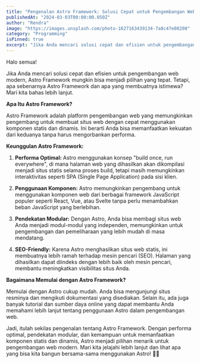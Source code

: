 ```yaml
---
title: "Pengenalan Astro Framework: Solusi Cepat untuk Pengembangan Web Modern"
publishedAt: "2024-03-03T00:00:00.050Z"
author: "Rendra"
image: "https://images.unsplash.com/photo-1627163439134-7a8c47e08208"
category: "Programming"
isPinned: true
excerpt: "Jika Anda mencari solusi cepat dan efisien untuk pengembangan web modern, Astro Framework mungkin bisa menjadi pilihan yang tepat. Tetapi, apa sebenarnya Astro Framework dan apa yang membuatnya istimewa? Mari kita bahas lebih lanjut."
---
```


Halo semua!

Jika Anda mencari solusi cepat dan efisien untuk pengembangan web modern, Astro Framework mungkin bisa menjadi pilihan yang tepat. Tetapi, apa sebenarnya Astro Framework dan apa yang membuatnya istimewa? Mari kita bahas lebih lanjut.

**Apa Itu Astro Framework?**

Astro Framework adalah platform pengembangan web yang memungkinkan pengembang untuk membuat situs web dengan cepat menggunakan komponen statis dan dinamis. Ini berarti Anda bisa memanfaatkan kekuatan dari keduanya tanpa harus mengorbankan performa.

**Keunggulan Astro Framework:**

1. **Performa Optimal:** Astro menggunakan konsep "build once, run everywhere", di mana halaman web yang dihasilkan akan dikompilasi menjadi situs statis selama proses build, tetapi masih memungkinkan interaktivitas seperti SPA (Single Page Application) pada sisi klien.

2. **Penggunaan Komponen:** Astro memungkinkan pengembang untuk menggunakan komponen web dari berbagai framework JavaScript populer seperti React, Vue, atau Svelte tanpa perlu menambahkan beban JavaScript yang berlebihan.

3. **Pendekatan Modular:** Dengan Astro, Anda bisa membagi situs web Anda menjadi modul-modul yang independen, memungkinkan untuk pengembangan dan pemeliharaan yang lebih mudah di masa mendatang.

4. **SEO-Friendly:** Karena Astro menghasilkan situs web statis, ini membuatnya lebih ramah terhadap mesin pencari (SEO). Halaman yang dihasilkan dapat diindeks dengan lebih baik oleh mesin pencari, membantu meningkatkan visibilitas situs Anda.

**Bagaimana Memulai dengan Astro Framework?**

Memulai dengan Astro cukup mudah. Anda bisa mengunjungi situs resminya dan mengikuti dokumentasi yang disediakan. Selain itu, ada juga banyak tutorial dan sumber daya online yang dapat membantu Anda memahami lebih lanjut tentang penggunaan Astro dalam pengembangan web.

Jadi, itulah sekilas pengenalan tentang Astro Framework. Dengan performa optimal, pendekatan modular, dan kemampuan untuk memanfaatkan komponen statis dan dinamis, Astro menjadi pilihan menarik untuk pengembangan web modern. Mari kita jelajahi lebih lanjut dan lihat apa yang bisa kita bangun bersama-sama menggunakan Astro! 🚀✨
